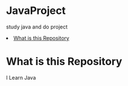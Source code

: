 # JavaProject
study java and do project

<li><a href="#What is this Repository?">What is this Repository</a></li>


# What is this Repository
I Learn Java
